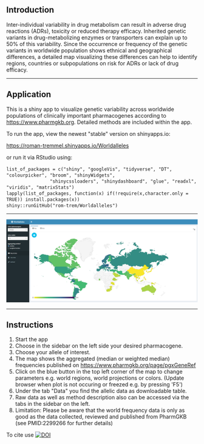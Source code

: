 <!--
  Title: Worldalleles
  Description: Shiny App to visualize genetic variability across populations.
  Author: Roman Tremmel
<meta name='keywords' content='ADME, pharmacogenes, allele, frequency, SNP, variant, starallele, pharmvar, pharmgkb'>
  -->
  
## Introduction
Inter-individual variability in drug metabolism can result in adverse drug reactions (ADRs), toxicity or reduced therapy efficacy. Inherited genetic variants in drug-metabolizing enzymes or transporters can explain up to 50% of this variability. Since the occurrence or frequency of the genetic variants in worldwide population shows ethnical and geographical differences, a detailed map visualizing these differences can help to identify regions, countries or subpopulations on risk for ADRs or lack of drug efficacy.
***


## Application
This is a shiny app to visualize genetic variability across worldwide populations of clinically important pharmacogenes according to https://www.pharmgkb.org. Detailed methods are included within the app. 

To run the app, view the newest "stable" version on shinyapps.io:

https://roman-tremmel.shinyapps.io/Worldalleles

or run it via RStudio using:

    list_of_packages = c("shiny", "googleVis", "tidyverse", "DT", "colourpicker", "broom", "shinyWidgets", 
                    "shinycssloaders", "shinydashboard", "glue", "readxl", "viridis", "matrixStats")
    lapply(list_of_packages, function(x) if(!require(x,character.only = TRUE)) install.packages(x))
    shiny::runGitHub("rom-trem/Worldalleles")

***
<img src="/app_overview.PNG" />

***


## Instructions
1. Start the app
2. Choose in the sidebar on the left side your desired pharmacogene.
3. Choose your allele of interest.
4. The map shows the aggregated (median or weighted median) frequencies published on https://www.pharmgkb.org/page/pgxGeneRef
5. Click on the blue button in the top left corner of the map to change parameters e.g. world regions, world projections or colors. (Update browser when plot is not occuring or freezed e.g. by pressing 'F5') 
6. Under the tab "Data" you find the allelic data as downloadable table.
7. Raw data as well as method description also can be accessed via the tabs in the sidebar on the left. 
8. Limitation: Please be aware that the world frequency data is only as good as the data collected, reviewed and published from PharmGKB 
   (see PMID:2299266 for further details)

To cite use [![DOI](https://zenodo.org/badge/228820220.svg)](https://zenodo.org/badge/latestdoi/228820220)
